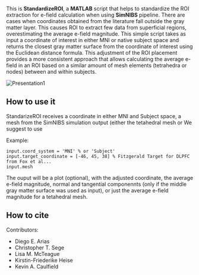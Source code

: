 This is **StandardizeROI**, a **MATLAB** script that helps to standardize the ROI extraction for e-field calculation when using **SimNIBS** pipeline. There are cases when coordinates obtained from the literature fall outside the gray matter layer. This causes ROI to extract few data from superficial regions, overestimating the average e-field magnitude. This simple script takes as input a coordinate of interest in either MNI or native subject space and returns the closest gray matter surface from the coordinate of interest using the Euclidean distance formula. This adjustment of the ROI placement provides a more consistent approach that allows calculating the average e-field in an ROI based on a similar amount of mesh elements (tetrahedra or nodes) between and within subjects.


![Presentation1](https://github.com/user-attachments/assets/d1897d75-5a90-40f1-8344-b2ea2b30e287)

## How to use it

StandarizeROI receives a coordinate in either MNI and Subject space, a mesh from the SimNIBS simulation output (either the tetahedral mesh or  We suggest to use

Example:
```
input.coord_system = 'MNI' % or 'Subject'
input.target_coordinate = [-46, 45, 38] % Fitzgerald Target for DLPFC from Fox et al...
input.mesh
```

The ouput will be a plot (optional), with the adjusted coordinate, the average e-field magnitude, normal and tangential componennts (only if the middle gray matter surface was used as input), or just the average e-field magnitude for a tetahedral mesh.

## How to cite


Contributors:

- Diego E. Arias
- Christopher T. Sege
- Lisa M. McTeague
- Kirstin-Friederike Heise
- Kevin A. Caulfield

